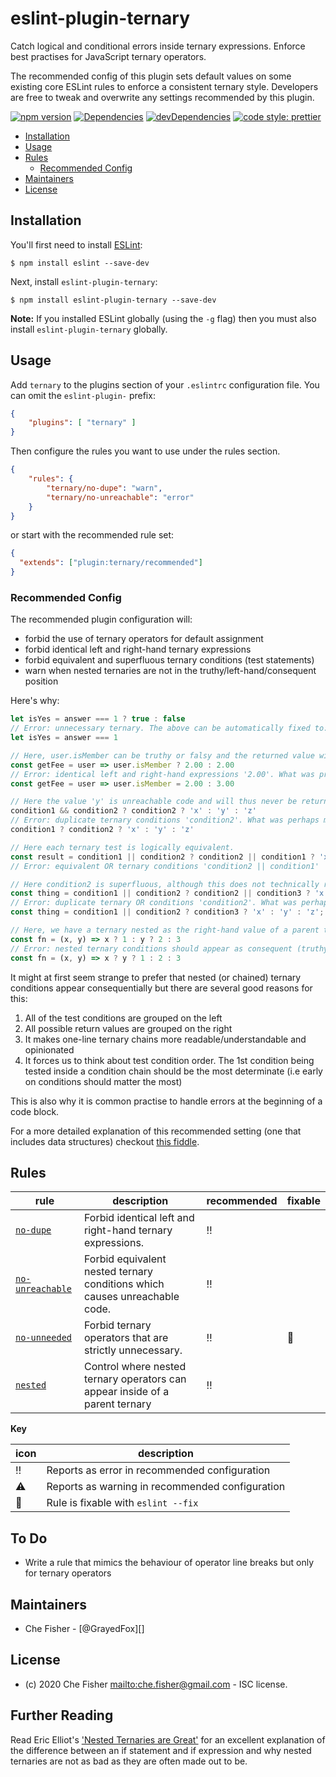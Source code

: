 # eslint-plugin-ternary

Catch logical and conditional errors inside ternary expressions. Enforce best practises for
JavaScript ternary operators.

The recommended config of this plugin sets default values on some existing core ESLint rules to
enforce a consistent ternary style. Developers are free to tweak and overwrite any settings
recommended by this plugin.

[![npm version](https://badge.fury.io/js/eslint-plugin-ternary.svg)](https://badge.fury.io/js/eslint-plugin-ternary)
[![Dependencies](https://david-dm.org/grayedfox/eslint-plugin-ternary.svg)](https://david-dm.org/grayedfox/eslint-plugin-ternary)
[![devDependencies](https://david-dm.org/grayedfox/eslint-plugin-ternary/dev-status.svg)](https://david-dm.org/grayedfox/eslint-plugin-ternary?type=dev)
[![code style: prettier](https://img.shields.io/badge/code_style-prettier-ff69b4.svg)](https://github.com/prettier/prettier)

- [Installation](#installation)
- [Usage](#usage)
- [Rules](#rules)
  - [Recommended Config](#recommended-config)
- [Maintainers](#maintainers)
- [License](#license)

## Installation

You'll first need to install [ESLint](http://eslint.org):

```
$ npm install eslint --save-dev
```

Next, install `eslint-plugin-ternary`:

```
$ npm install eslint-plugin-ternary --save-dev
```

**Note:** If you installed ESLint globally (using the `-g` flag) then you must
also install `eslint-plugin-ternary` globally.

## Usage

Add `ternary` to the plugins section of your `.eslintrc` configuration file. You can omit the
`eslint-plugin-` prefix:

```json
{
    "plugins": [ "ternary" ]
}
```


Then configure the rules you want to use under the rules section.

```json
{
    "rules": {
        "ternary/no-dupe": "warn",
        "ternary/no-unreachable": "error"
    }
}
```

or start with the recommended rule set:

```json
{
  "extends": ["plugin:ternary/recommended"]
}
```

### Recommended Config

The recommended plugin configuration will:

- forbid the use of ternary operators for default assignment
- forbid identical left and right-hand ternary expressions
- forbid equivalent and superfluous ternary conditions (test statements)
- warn when nested ternaries are not in the truthy/left-hand/consequent position

Here's why:

```js
let isYes = answer === 1 ? true : false
// Error: unnecessary ternary. The above can be automatically fixed to:
let isYes = answer === 1

// Here, user.isMember can be truthy or falsy and the returned value will still be 2.00
const getFee = user => user.isMember ? 2.00 : 2.00
// Error: identical left and right-hand expressions '2.00'. What was probably meant:
const getFee = user => user.isMember = 2.00 : 3.00

// Here the value 'y' is unreachable code and will thus never be returned
condition1 && condition2 ? condition2 ? 'x' : 'y' : 'z'
// Error: duplicate ternary conditions 'condition2'. What was perhaps meant:
condition1 ? condition2 ? 'x' : 'y' : 'z'

// Here each ternary test is logically equivalent.
const result = condition1 || condition2 ? condition2 || condition1 ? 'x' : 'y' : 'z';
// Error: equivalent OR ternary conditions 'condition2 || condition1'

// Here condition2 is superfluous, although this does not technically result in unreachable code
const thing = condition1 || condition2 ? condition2 || condition3 ? 'x' : 'y' : 'z';
// Error: duplicate ternary OR conditions 'condition2'. What was perhaps meant:
const thing = condition1 || condition2 ? condition3 ? 'x' : 'y' : 'z';

// Here, we have a ternary nested as the right-hand value of a parent ternary:
const fn = (x, y) => x ? 1 : y ? 2 : 3
// Error: nested ternary conditions should appear as consequent (truthy) clause. Prefer:
const fn = (x, y) => x ? y ? 1 : 2 : 3
```

It might at first seem strange to prefer that nested (or chained) ternary conditions appear
consequentially but there are several good reasons for this:

1. All of the test conditions are grouped on the left
2. All possible return values are grouped on the right
3. It makes one-line ternary chains more readable/understandable and opinionated
4. It forces us to think about test condition order. The 1st condition being tested inside a
   condition chain should be the most determinate (i.e early on conditions should matter the most)

This is also why it is common practise to handle errors at the beginning of a code block.

For a more detailed explanation of this recommended setting (one that includes data structures)
checkout [this fiddle][1].

## Rules

| rule                                                     | description                                                                      | recommended | fixable  |
| -------------------------------------------------------- | -------------------------------------------------------------------------------- | ----------- | -------- |
| [`no-dupe`][no-dupe]                                     | Forbid identical left and right-hand ternary expressions.                        | :bangbang:  |          |
| [`no-unreachable`][no-unreachable]                       | Forbid equivalent nested ternary conditions which causes unreachable code.       | :bangbang:  |          |
| [`no-unneeded`][no-unneeded]                             | Forbid ternary operators that are strictly unnecessary.                          | :bangbang:  | :wrench: |
| [`nested`][nested]                                       | Control where nested ternary operators can appear inside of a parent ternary     | :bangbang:  |          |

**Key**

| icon       | description                                     |
| ---------- | ----------------------------------------------- |
| :bangbang: | Reports as error in recommended configuration   |
| :warning:  | Reports as warning in recommended configuration |
| :wrench:   | Rule is fixable with `eslint --fix`             |

## To Do

- Write a rule that mimics the behaviour of operator line breaks but only for ternary operators

## Maintainers

- Che Fisher - [@GrayedFox][]

## License

- (c) 2020 Che Fisher <mailto:che.fisher@gmail.com> - ISC license.

## Further Reading

Read Eric Elliot's ['Nested Ternaries are Great'][0] for an excellent explanation of the difference
between an if statement and if expression and why nested ternaries are not as bad as they are often
made out to be.

[0]: https://medium.com/javascript-scene/nested-ternaries-are-great-361bddd0f340
[1]: https://jsfiddle.net/fxL5wchd/5/

[no-dupe]: docs/rules/no-dupe.md
[no-unreachable]: docs/rules/no-unreachable.md
[no-unneeded]: https://eslint.org/docs/rules/no-unneeded-ternary
[nested]: https://github.com/getify/eslint-plugin-proper-ternary#then-nesting
[operator-linebreaks]: https://eslint.org/docs/rules/operator-linebreak
